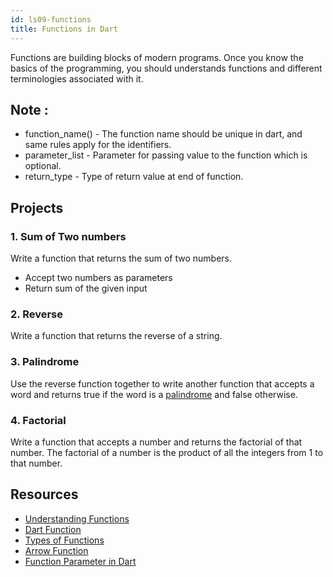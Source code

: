 ```yaml
---
id: ls09-functions
title: Functions in Dart
---
```


Functions are building blocks of modern programs. Once you know the basics of the programming, you
should understands functions and different terminologies associated with it.

## Note :

- function_name() - The function name should be unique in dart, and same rules apply for the
  identifiers.
- parameter_list - Parameter for passing value to the function which is optional.
- return_type - Type of return value at end of function.

## Projects

### 1. Sum of Two numbers

Write a function that returns the sum of two numbers.

- Accept two numbers as parameters
- Return sum of the given input

### 2. Reverse

Write a function that returns the reverse of a string.

### 3. Palindrome

Use the reverse function together to write another function that accepts a word and returns true if the word is
a [palindrome](https://en.wikipedia.org/wiki/Palindrome) and false otherwise.

### 4. Factorial

Write a function that accepts a number and returns the factorial of that number. The factorial of a number is the product of all the integers from 1 to that number.

## Resources

- [Understanding Functions](https://dart-tutorial.com/functions/functions-in-dart)
- [Dart Function](https://www.javatpoint.com/dart-function)
- [Types of Functions](https://dart-tutorial.com/functions/types-of-functions-in-dart/)
- [Arrow Function](https://dart-tutorial.com/functions/arrow-function-in-dart/)
- [Function Parameter in Dart](https://dart-tutorial.com/functions/function-parameter-in-dart/)
